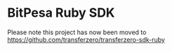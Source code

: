 # BitPesa Ruby SDK

Please note this project has now been moved to https://github.com/transferzero/transferzero-sdk-ruby

